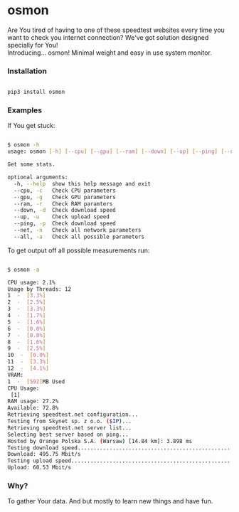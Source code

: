 # osmon

Are You tired of having to one of these speedtest websites every time you want to check you internet connection?
We've got solution designed specially for You!
<br>
Introducing... osmon!
Minimal weight and easy in use system monitor.

### Installation

```bash

pip3 install osmon

```
### Examples

If You get stuck:

```bash

$ osmon -h
usage: osmon [-h] [--cpu] [--gpu] [--ram] [--down] [--up] [--ping] [--net] [--all]

Get some stats.

optional arguments:
  -h, --help  show this help message and exit
  --cpu, -c   Check CPU parameters
  --gpu, -g   Check GPU parameters
  --ram, -r   Check RAM paramters
  --down, -d  Check download speed
  --up, -u    Check upload speed
  --ping, -p  Check download speed
  --net, -n   Check all network parameters
  --all, -a   Check all possible parameters

```

To get output off all possible measurements run:


```bash

$ osmon -a

CPU usage: 2.1%
Usage by Threads: 12
1  -  [3.3%]
2  -  [2.5%]
3  -  [3.3%]
4  -  [1.7%]
5  -  [1.6%]
6  -  [0.0%]
7  -  [0.0%]
8  -  [1.6%]
9  -  [2.5%]
10  -  [0.0%]
11  -  [3.3%]
12  -  [4.1%]
VRAM:
1  -  [592]MB Used
CPU Usage: 
 [1]
RAM usage: 27.2%
Available: 72.8%
Retrieving speedtest.net configuration...
Testing from Skynet sp. z o.o. ($IP)...
Retrieving speedtest.net server list...
Selecting best server based on ping...
Hosted by Orange Polska S.A. (Warsaw) [14.84 km]: 3.898 ms
Testing download speed................................................................................
Download: 495.75 Mbit/s
Testing upload speed......................................................................................................
Upload: 60.53 Mbit/s


```

### Why?
To gather Your data.
And but mostly to learn new things and have fun.

